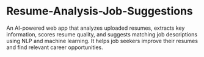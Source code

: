 # Resume-Analysis-Job-Suggestions
An AI-powered web app that analyzes uploaded resumes, extracts key information, scores resume quality, and suggests matching job descriptions using NLP and machine learning. It helps job seekers improve their resumes and find relevant career opportunities.
